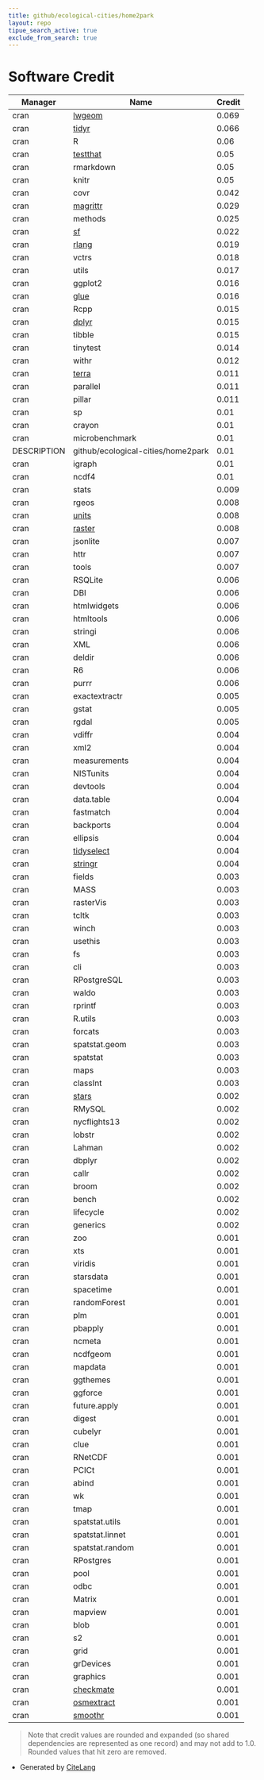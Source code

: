 ```yaml
---
title: github/ecological-cities/home2park
layout: repo
tipue_search_active: true
exclude_from_search: true
---
```

# Software Credit

|Manager|Name|Credit|
|-------|----|------|
|cran|[lwgeom](https://github.com/r-spatial/lwgeom/)|0.069|
|cran|[tidyr](https://tidyr.tidyverse.org)|0.066|
|cran|R|0.06|
|cran|[testthat](https://testthat.r-lib.org)|0.05|
|cran|rmarkdown|0.05|
|cran|knitr|0.05|
|cran|covr|0.042|
|cran|[magrittr](https://magrittr.tidyverse.org)|0.029|
|cran|methods|0.025|
|cran|[sf](https://r-spatial.github.io/sf/)|0.022|
|cran|[rlang](https://rlang.r-lib.org)|0.019|
|cran|vctrs|0.018|
|cran|utils|0.017|
|cran|ggplot2|0.016|
|cran|[glue](https://github.com/tidyverse/glue)|0.016|
|cran|Rcpp|0.015|
|cran|[dplyr](https://dplyr.tidyverse.org)|0.015|
|cran|tibble|0.015|
|cran|tinytest|0.014|
|cran|withr|0.012|
|cran|[terra](https://rspatial.org/terra/)|0.011|
|cran|parallel|0.011|
|cran|pillar|0.011|
|cran|sp|0.01|
|cran|crayon|0.01|
|cran|microbenchmark|0.01|
|DESCRIPTION|github/ecological-cities/home2park|0.01|
|cran|igraph|0.01|
|cran|ncdf4|0.01|
|cran|stats|0.009|
|cran|rgeos|0.008|
|cran|[units](https://github.com/r-quantities/units/)|0.008|
|cran|[raster](https://rspatial.org/raster)|0.008|
|cran|jsonlite|0.007|
|cran|httr|0.007|
|cran|tools|0.007|
|cran|RSQLite|0.006|
|cran|DBI|0.006|
|cran|htmlwidgets|0.006|
|cran|htmltools|0.006|
|cran|stringi|0.006|
|cran|XML|0.006|
|cran|deldir|0.006|
|cran|R6|0.006|
|cran|purrr|0.006|
|cran|exactextractr|0.005|
|cran|gstat|0.005|
|cran|rgdal|0.005|
|cran|vdiffr|0.004|
|cran|xml2|0.004|
|cran|measurements|0.004|
|cran|NISTunits|0.004|
|cran|devtools|0.004|
|cran|data.table|0.004|
|cran|fastmatch|0.004|
|cran|backports|0.004|
|cran|ellipsis|0.004|
|cran|[tidyselect](https://tidyselect.r-lib.org)|0.004|
|cran|[stringr](http://stringr.tidyverse.org)|0.004|
|cran|fields|0.003|
|cran|MASS|0.003|
|cran|rasterVis|0.003|
|cran|tcltk|0.003|
|cran|winch|0.003|
|cran|usethis|0.003|
|cran|fs|0.003|
|cran|cli|0.003|
|cran|RPostgreSQL|0.003|
|cran|waldo|0.003|
|cran|rprintf|0.003|
|cran|R.utils|0.003|
|cran|forcats|0.003|
|cran|spatstat.geom|0.003|
|cran|spatstat|0.003|
|cran|maps|0.003|
|cran|classInt|0.003|
|cran|[stars](https://r-spatial.github.io/stars/)|0.002|
|cran|RMySQL|0.002|
|cran|nycflights13|0.002|
|cran|lobstr|0.002|
|cran|Lahman|0.002|
|cran|dbplyr|0.002|
|cran|callr|0.002|
|cran|broom|0.002|
|cran|bench|0.002|
|cran|lifecycle|0.002|
|cran|generics|0.002|
|cran|zoo|0.001|
|cran|xts|0.001|
|cran|viridis|0.001|
|cran|starsdata|0.001|
|cran|spacetime|0.001|
|cran|randomForest|0.001|
|cran|plm|0.001|
|cran|pbapply|0.001|
|cran|ncmeta|0.001|
|cran|ncdfgeom|0.001|
|cran|mapdata|0.001|
|cran|ggthemes|0.001|
|cran|ggforce|0.001|
|cran|future.apply|0.001|
|cran|digest|0.001|
|cran|cubelyr|0.001|
|cran|clue|0.001|
|cran|RNetCDF|0.001|
|cran|PCICt|0.001|
|cran|abind|0.001|
|cran|wk|0.001|
|cran|tmap|0.001|
|cran|spatstat.utils|0.001|
|cran|spatstat.linnet|0.001|
|cran|spatstat.random|0.001|
|cran|RPostgres|0.001|
|cran|pool|0.001|
|cran|odbc|0.001|
|cran|Matrix|0.001|
|cran|mapview|0.001|
|cran|blob|0.001|
|cran|s2|0.001|
|cran|grid|0.001|
|cran|grDevices|0.001|
|cran|graphics|0.001|
|cran|[checkmate](https://github.com/mllg/checkmate)|0.001|
|cran|[osmextract](https://docs.ropensci.org/osmextract/)|0.001|
|cran|[smoothr](https://strimas.com/smoothr/)|0.001|


> Note that credit values are rounded and expanded (so shared dependencies are represented as one record) and may not add to 1.0. Rounded values that hit zero are removed.


- Generated by [CiteLang](https://github.com/vsoch/citelang)
